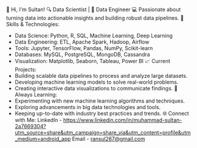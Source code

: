 👋 Hi, I'm Sultan!
🔍 Data Scientist | 🔧 Data Engineer
💻 Passionate about turning data into actionable insights and building robust data pipelines.
🚀 Skills & Technologies:
   - Data Science: Python, R, SQL, Machine Learning, Deep Learning
   - Data Engineering: ETL, Apache Spark, Hadoop, Airflow
   - Tools: Jupyter, TensorFlow, Pandas, NumPy, Scikit-learn
   - Databases: MySQL, PostgreSQL, MongoDB, Cassandra
   - Visualization: Matplotlib, Seaborn, Tableau, Power BI
📈 Current Projects:
   - Building scalable data pipelines to process and analyze large datasets.
   - Developing machine learning models to solve real-world problems.
   - Creating interactive data visualizations to communicate findings.
🌱 Always Learning:
   - Experimenting with new machine learning algorithms and techniques.
   - Exploring advancements in big data technologies and tools.
   - Keeping up-to-date with industry best practices and trends.
🌐 Connect with Me:
LinkedIn - https://www.linkedin.com/in/muhammad-sultan-2a7669304?utm_source=share&utm_campaign=share_via&utm_content=profile&utm_medium=android_app
Email - ransul267@gmail.com
